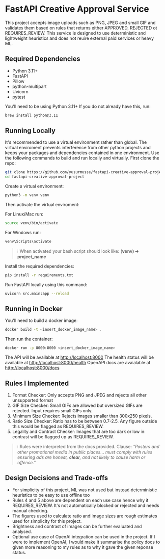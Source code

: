 # FastAPI Creative Approval Service 
This project accepts image uploads such as PNG, JPEG and small GIF and validates them based on rules that returns either APPROVED, REJECTED ot REQUIRES_REVIEW.
This service is designed to use deterministic and lightweight heuristics and does not reuire external paid services or heavy ML.

## Required Dependencies 
* Python 3.11+
* FastAPI
* Pillow
* python-multipart
* Uvicorn
* pytest


You'll need to be using Python 3.11+
If you do not already have this, run:
  ```bash
brew install python@3.11
```

## Running Locally
It's recommended to use a virtual environment rather than global. The virtual enviroment prevents interference from other python projects and keeps your packages and dependencies contained in one environment.
Use the following commands to build and run locally and virtually.
 First clone the repo:
  ```bash
git clone https://github.com/yusurmusse/fastapi-creative-approval-project
cd fastapi-creative-approval-project
```
Create a virtual environment:
  ```bash
python3 -m venv venv
```
Then activate the virtual enviroment:

For Linux/Mac run:
  ```bash
source venv/bin/activate
```
For Windows run:
  ```bash
venv\Scripts\activate
```
> ℹ️ When activated your bash script should look like: **(venv) ➜ project_name**

Install the required dependencies:
  ```bash
pip install -r requirements.txt
```
Run FastAPI locally using this command:
  ```bash
uvicorn src.main:app --reload
```

## Running in Docker
You'll need to build a docker image:
  ```bash
docker build -t <insert_docker_image_name> .
```
Then run the container:
  ```bash
docker run -p 8000:8000 <insert_docker_image_name>
```
The API will be available at <http://localhost:8000> 
The health status will be available at <http://localhost:8000/health>
OpenAPI docs are avaialable at <http://localhost:8000/docs>

## Rules I Implemented
1. Format Checker: Only accepts PNG and JPEG and rejects all other unsupported format
2. GIF Size Checker: Small GIFs are allowed but oversized GIFs are rejected. Input requires small GIFs only.
3. Minimum Size Checker: Rejects images smaller than 300x250 pixels.
4. Ratio Size Checker: Ratio has to be between 0.7-2.5. Any figure outside this would be flagged as REQUIRES_REVIEW.
5. Legality and Contrast Checker: Images that are too dark or low in contrast will be flagged up as REQUIRES_REVIEW.

> ℹ️ Rules were interpreted from the docs provided. Clause: *“Posters and other promotional media in public places… must comply with rules ensuring ads are honest, **clear**, and not likely to cause harm or offence.”*

## Design Decisions and Trade-offs
* For simplicity of this project, ML was not used but instead deterministic heuristics to be easy to use offline too
* Rules 4 and 5 above are dependent on each use case hence why it REQUIRES_REVIEW. It's not automatically blocked or rejected and needs manual checking.
* The figures used to calculate ratio and image sizes are rough estimates used for simplicity for this project.
* Brightness and contrast of images can be further evaluated and analysed.
* Optional use case of OpenAI integration can be used in the project. If I were to implement OpenAI, I would make it summarise the policy docs to given more reasoning to my rules as to why it gave the given reponse status.












